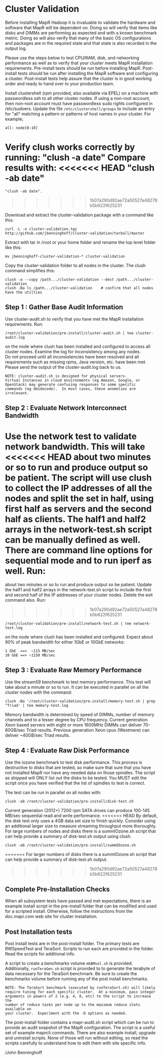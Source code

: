 Cluster Validation
==================

Before installing MapR Hadoop it is invaluable to validate the hardware and
software that MapR will be dependent on.  Doing so will verify that items like
disks and DIMMs are performing as expected and with a known benchmark metric.
Doing so will also verify that many of the basic OS configurations and
packages are in the required state and that state is also recorded in the
output log.

Please use the steps below to test CPU/RAM, disk, and networking
performance as well as to verify that your cluster meets MapR
installation requirements. Pre-install tests should be run before
installing MapR.  Post-install tests should be run after installing
the MapR software and configuring a cluster.  Post-install tests 
help assure that the cluster is in good working order and ready 
to hand over to your production team.

Install clustershell (rpm provided, also available via EPEL) on a machine
with passwordless ssh to all other cluster nodes.  If using a
non-root account, then non-root account must have passwordless
sudo rights configured in /etc/sudoers.  Update the file
`/etc/clustershell/groups` to include an entry for "all" matching a
pattern or patterns of host names in your cluster.  For example;

    all: node[0-10]
Verify clush works correctly by running:
    "clush -a date"
Compare results with:
<<<<<<< HEAD
    "clush -ab date"
=======
    "clush -ab date".
>>>>>>> 1b07a290d92ae72a50527a48278b5b622f625231

Download and extract the cluster-validation package with a command like this:

    curl -L -o cluster-validation.tgz http://github.com/jbenninghoff/cluster-validation/tarball/master
Extract with tar in /root or your home folder and rename the top level folder like this:  

    mv jbenninghoff-cluster-validation-* cluster-validation

Copy the cluster-validation folder to all nodes in the cluster.  The
clush command simplifies this:

    clush -a --copy /path.../cluster-validation --dest /path.../cluster-validation
    clush -Ba ls /path.../cluster-validation	# confirm that all nodes have the utilties

Step 1 : Gather Base Audit Information
--------------------------------------
Use cluster-audit.sh to verify that you have met the MapR installation
requirements.  Run:

    /root/cluster-validation/pre-install/cluster-audit.sh | tee cluster-audit.log
on the node where clush has been installed and configured to access
all cluster nodes.  Examine the log for inconsistency among any nodes.  
Do not proceed until all inconsistencies have been resolved and all 
requirements such as missing rpms, Java version, etc. have been met.
Please send the output of the cluster-audit.log back to us.

	NOTE: cluster-audit.sh is designed for physical servers.   
	Virtual Instances in cloud environments (eg Amazon, Google, or
	OpenStack) may generate confusing responses to some specific
	commands (eg dmidecode).  In most cases, these anomolies are
	irrelevant.

Step 2 : Evaluate Network Interconnect Bandwidth
------------------------------------------------
Use the network test to validate network bandwidth.  This will take
<<<<<<< HEAD
about two minutes or so to run and produce output so be patient.
The script will use clush to collect the IP addresses of all the
nodes and split the set in half, using first half as servers and
the second half as clients.  The half1 and half2 arrays in the
network-test.sh script can be manually defined as well.  There are
command line options for sequential mode and to run iperf as well.
Run:
=======
about two minutes or so to run and produce output so be
patient.  Update the half1 and half2 arrays in the network-test.sh
script to include the first and second half of the IP addresses of
your cluster nodes.  Delete the exit command also.  Run:
>>>>>>> 1b07a290d92ae72a50527a48278b5b622f625231

    /root/cluster-validation/pre-install/network-test.sh | tee network-test.log
on the node where clush has been installed and configured.
Expect about 90% of peak bandwidth for either 1GbE or 10GbE
networks:

	1 GbE  ==>  ~115 MB/sec 
	10 GbE ==> ~1150 MB/sec

Step 3 : Evaluate Raw Memory Performance
----------------------------------------
Use the stream59 benchmark to test memory performance.  This test will take 
about a minute or so to run.  It can be executed in parallel on all
the cluster nodes with the command:

    clush -Ba '/root/cluster-validation/pre-install/memory-test.sh | grep ^Triad' | tee memory-test.log
Memory bandwidth is determined by speed of DIMMs, number of memory
channels and to a lesser degree by CPU frequency.  Current generation
Xeon based servers with eight or more 1600MHz DIMMs can deliver
70-80GB/sec Triad results. Previous generation Xeon cpus (Westmere)
can deliver ~40GB/sec Triad results.

Step 4 : Evaluate Raw Disk Performance
--------------------------------------
Use the iozone benchmark to test disk performance.  This process 
is destructive to disks that are tested, so make sure that 
sure that you have not installed MapR nor have any needed data on
those spindles.  The script as shipped will ONLY list out the 
disks to be tested.   You MUST edit the script once you have
verified that the list of spindles to test is correct.

The test can be run in parallel on all nodes with:

    clush -ab /root/cluster-validation/pre-install/disk-test.sh

Current generation (2012+) 7200 rpm SATA drives can produce 
100-145 MB/sec sequential read and write performance.
<<<<<<< HEAD
By default, the disk test only uses a 4GB data set size to finish
quickly.  Consider using an additional larger size to measure
streaming throughput more thoroughly.
For large numbers of nodes and disks there is a summIOzone.sh script
that can help provide a summary of disk-test.sh output using clush.

    clush -ab /root/cluster-validation/pre-install/summIOzone.sh
=======
For larger numbers of disks there is a summIOzone.sh script that can help
provide a summary of disk-test.sh output.
>>>>>>> 1b07a290d92ae72a50527a48278b5b622f625231

Complete Pre-Installation Checks
--------------------------------
When all subsystem tests have passed and met expectations,
there is an example install script in the pre-install folder that
can be modified and used for a scripted install.  Otherwise, follow
the instructions from the doc.mapr.com web site for cluster installation.

Post Installation tests
--------------------------------
Post install tests are in the post-install folder.  The primary 
tests are RWSpeedTest and TeraSort.  Scripts to run each are 
provided in the folder.  Read the scripts for additional info.  

A script to create a benchmarks volume `mkBMvol.sh` is provided.
Additionally, `runTeraGen.sh` script is provided to to generate the terabyte
of data necessary for the TeraSort benchmark.  Be sure to create the 
benchmarks volume before running any of the post install benchmarks.

    NOTE: The TeraSort benchmark (executed by runTeraSort.sh) will likely
    require tuning for each specific cluster.  At a minimum, pass integer
    arguments in powers of 2 (e.g. 4, 8, etc) to the script to increase the
    number of reduce tasks per node up to the maximum reduce slots available on
    your cluster.  Experiment with the -D options as needed.

The post-install folder contains a mapr-audit.sh script which can
be run to provide an audit snapshot of the MapR configuration.  The
script is a useful set of example maprcli commands. There are also
example install, upgrade and uninstall scripts.  None of those will
run without editing, so read the scripts carefully to understand
how to edit them with site specific info.

/John Benninghoff

